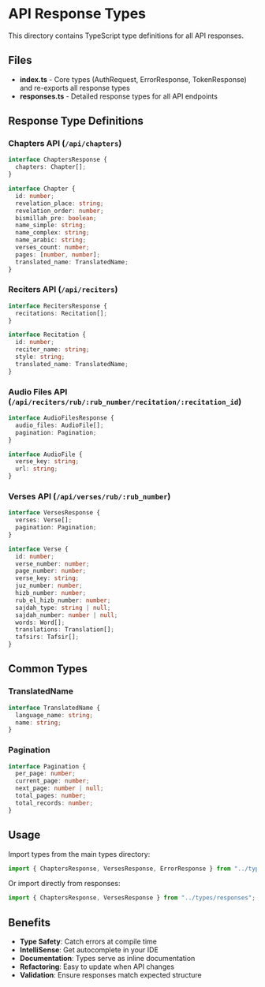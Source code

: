 # API Response Types

This directory contains TypeScript type definitions for all API responses.

## Files

- **index.ts** - Core types (AuthRequest, ErrorResponse, TokenResponse) and re-exports all response types
- **responses.ts** - Detailed response types for all API endpoints

## Response Type Definitions

### Chapters API (`/api/chapters`)

```typescript
interface ChaptersResponse {
  chapters: Chapter[];
}

interface Chapter {
  id: number;
  revelation_place: string;
  revelation_order: number;
  bismillah_pre: boolean;
  name_simple: string;
  name_complex: string;
  name_arabic: string;
  verses_count: number;
  pages: [number, number];
  translated_name: TranslatedName;
}
```

### Reciters API (`/api/reciters`)

```typescript
interface RecitersResponse {
  recitations: Recitation[];
}

interface Recitation {
  id: number;
  reciter_name: string;
  style: string;
  translated_name: TranslatedName;
}
```

### Audio Files API (`/api/reciters/rub/:rub_number/recitation/:recitation_id`)

```typescript
interface AudioFilesResponse {
  audio_files: AudioFile[];
  pagination: Pagination;
}

interface AudioFile {
  verse_key: string;
  url: string;
}
```

### Verses API (`/api/verses/rub/:rub_number`)

```typescript
interface VersesResponse {
  verses: Verse[];
  pagination: Pagination;
}

interface Verse {
  id: number;
  verse_number: number;
  page_number: number;
  verse_key: string;
  juz_number: number;
  hizb_number: number;
  rub_el_hizb_number: number;
  sajdah_type: string | null;
  sajdah_number: number | null;
  words: Word[];
  translations: Translation[];
  tafsirs: Tafsir[];
}
```

## Common Types

### TranslatedName
```typescript
interface TranslatedName {
  language_name: string;
  name: string;
}
```

### Pagination
```typescript
interface Pagination {
  per_page: number;
  current_page: number;
  next_page: number | null;
  total_pages: number;
  total_records: number;
}
```

## Usage

Import types from the main types directory:

```typescript
import { ChaptersResponse, VersesResponse, ErrorResponse } from "../types";
```

Or import directly from responses:

```typescript
import { ChaptersResponse, VersesResponse } from "../types/responses";
```

## Benefits

- **Type Safety**: Catch errors at compile time
- **IntelliSense**: Get autocomplete in your IDE
- **Documentation**: Types serve as inline documentation
- **Refactoring**: Easy to update when API changes
- **Validation**: Ensure responses match expected structure

